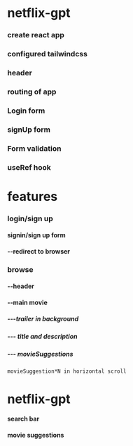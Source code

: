 # netflix-gpt
### create react app
### configured tailwindcss
### header
### routing of app
### Login form
### signUp form
### Form validation
### useRef hook


# features
### login/sign up
#### signin/sign up form 
#### --redirect to browser
### browse
#### --header
#### --main movie
##### ---trailer in background
##### --- title and description
##### --- movieSuggestions
```
movieSuggestion*N in horizontal scroll
```

# netflix-gpt
#### search bar
#### movie suggestions